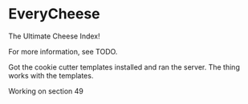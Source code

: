 EveryCheese
==============================

The Ultimate Cheese Index!

For more information, see TODO.

Got the cookie cutter templates installed and ran the server. The thing works with the templates.

Working on section 49
